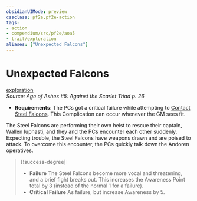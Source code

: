 ```yaml
---
obsidianUIMode: preview
cssclass: pf2e,pf2e-action
tags:
- action
- compendium/src/pf2e/aoa5
- trait/exploration
aliases: ["Unexpected Falcons"]
---
```

# Unexpected Falcons
[exploration](exploration.md "Exploration Action & Ability Trait")  
*Source: Age of Ashes #5: Against the Scarlet Triad p. 26*  

- **Requirements**: The PCs got a critical failure while attempting to [Contact Steel Falcons](contact-steel-falcons-aoa5.md). This Complication can occur whenever the GM sees fit.

The Steel Falcons are performing their own heist to rescue their captain, Wallen Iuphasti, and they and the PCs encounter each other suddenly. Expecting trouble, the Steel Falcons have weapons drawn and are poised to attack. To overcome this encounter, the PCs quickly talk down the Andoren operatives.

> [!success-degree] 
> - **Failure** The Steel Falcons become more vocal and threatening, and a brief fight breaks out. This increases the Awareness Point total by 3 (instead of the normal 1 for a failure).
> - **Critical Failure** As failure, but increase Awareness by 5.